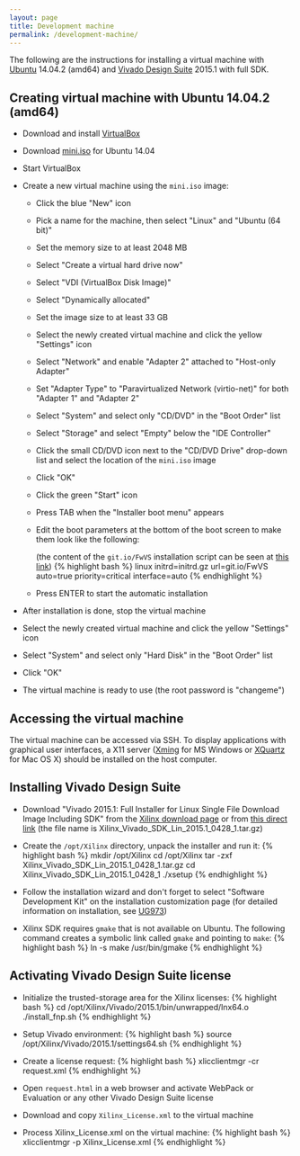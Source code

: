 ```yaml
---
layout: page
title: Development machine
permalink: /development-machine/
---
```


The following are the instructions for installing a virtual machine with [Ubuntu](http://wiki.ubuntu.com/TrustyTahr/ReleaseNotes) 14.04.2 (amd64) and [Vivado Design Suite](http://www.xilinx.com/products/design-tools/vivado) 2015.1 with full SDK.

Creating virtual machine with Ubuntu 14.04.2 (amd64)
-----

- Download and install [VirtualBox](https://www.virtualbox.org/wiki/Downloads)

- Download [mini.iso](http://archive.ubuntu.com/ubuntu/dists/trusty-updates/main/installer-amd64/current/images/netboot/mini.iso) for Ubuntu 14.04

- Start VirtualBox

- Create a new virtual machine using the `mini.iso` image:
  - Click the blue "New" icon

  - Pick a name for the machine, then select "Linux" and "Ubuntu (64 bit)"

  - Set the memory size to at least 2048 MB

  - Select "Create a virtual hard drive now"

  - Select "VDI (VirtualBox Disk Image)"

  - Select "Dynamically allocated"

  - Set the image size to at least 33 GB

  - Select the newly created virtual machine and click the yellow "Settings" icon

  - Select "Network" and enable "Adapter 2" attached to "Host-only Adapter"

  - Set "Adapter Type" to "Paravirtualized Network (virtio-net)" for both "Adapter 1" and "Adapter 2"

  - Select "System" and select only "CD/DVD" in the "Boot Order" list

  - Select "Storage" and select "Empty" below the "IDE Controller"

  - Click the small CD/DVD icon next to the "CD/DVD Drive" drop-down list and select the location of the `mini.iso` image

  - Click "OK"

  - Click the green "Start" icon

  - Press TAB when the "Installer boot menu" appears

  - Edit the boot parameters at the bottom of the boot screen to make them look like the following:

    (the content of the `git.io/FwVS` installation script can be seen at [this link](https://github.com/pavel-demin/red-pitaya-notes/blob/gh-pages/etc/ubuntu.seed))
{% highlight bash %}
linux initrd=initrd.gz url=git.io/FwVS auto=true priority=critical interface=auto
{% endhighlight %}

  - Press ENTER to start the automatic installation

- After installation is done, stop the virtual machine

- Select the newly created virtual machine and click the yellow "Settings" icon

- Select "System" and select only "Hard Disk" in the "Boot Order" list

- Click "OK"

- The virtual machine is ready to use (the root password is "changeme")

Accessing the virtual machine
-----

The virtual machine can be accessed via SSH. To display applications with graphical user interfaces, a X11 server ([Xming](http://sourceforge.net/projects/xming) for MS Windows or [XQuartz](http://xquartz.macosforge.org) for Mac OS X) should be installed on the host computer.

Installing Vivado Design Suite
-----

- Download "Vivado 2015.1: Full Installer for Linux Single File Download Image Including SDK" from the [Xilinx download page](http://www.xilinx.com/support/download/index.html/content/xilinx/en/downloadNav/vivado-design-tools/2015-1.html) or from [this direct link](https://secure.xilinx.com/webreg/register.do?group=dlc&version=2015.1&akdm=0&filename=Xilinx_Vivado_SDK_Lin_2015.1_0428_1.tar.gz) (the file name is Xilinx_Vivado_SDK_Lin_2015.1_0428_1.tar.gz)

- Create the `/opt/Xilinx` directory, unpack the installer and run it:
{% highlight bash %}
mkdir /opt/Xilinx
cd /opt/Xilinx
tar -zxf Xilinx_Vivado_SDK_Lin_2015.1_0428_1.tar.gz
cd Xilinx_Vivado_SDK_Lin_2015.1_0428_1
./xsetup
{% endhighlight %}

- Follow the installation wizard and don't forget to select "Software Development Kit" on the installation customization page
  (for detailed information on installation, see [UG973](http://www.xilinx.com/support/documentation/sw_manuals/xilinx2015_1/ug973-vivado-release-notes-install-license.pdf))

- Xilinx SDK requires `gmake` that is not available on Ubuntu. The following command creates a symbolic link called `gmake` and pointing to `make`:
{% highlight bash %}
ln -s make /usr/bin/gmake
{% endhighlight %}

Activating Vivado Design Suite license
-----

- Initialize the trusted-storage area for the Xilinx licenses:
{% highlight bash %}
cd /opt/Xilinx/Vivado/2015.1/bin/unwrapped/lnx64.o
./install_fnp.sh
{% endhighlight %}

- Setup Vivado environment:
{% highlight bash %}
source /opt/Xilinx/Vivado/2015.1/settings64.sh
{% endhighlight %}

- Create a license request:
{% highlight bash %}
xlicclientmgr -cr request.xml
{% endhighlight %}

- Open `request.html` in a web browser and activate WebPack or Evaluation or any other Vivado Design Suite license

- Download and copy `Xilinx_License.xml` to the virtual machine

- Process Xilinx_License.xml on the virtual machine:
{% highlight bash %}
xlicclientmgr -p Xilinx_License.xml
{% endhighlight %}
